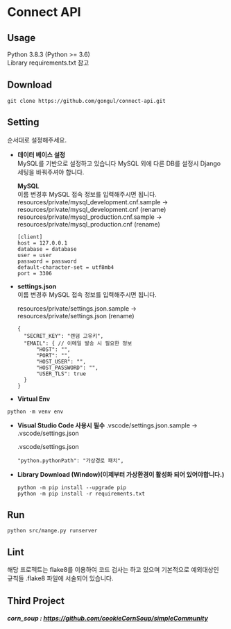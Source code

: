 # Connect API

## Usage
Python 3.8.3 (Python >= 3.6)   
Library requirements.txt 참고

## Download
```
git clone https://github.com/gongul/connect-api.git
```

## Setting
순서대로 설정해주세요.

- **데이터 베이스 설정**<br/>
  MySQL를 기반으로 설정하고 있습니다 MySQL 외에 다른 DB를 설정시 Django 세팅을 바꿔주셔야 합니다.
  
  **MySQL** <br/>
  이름 변경후 MySQL 접속 정보를 입력해주시면 됩니다. <br/>
  resources/private/mysql_development.cnf.sample -> resources/private/mysql_development.cnf (rename) <br/>
  resources/private/mysql_production.cnf.sample -> resources/private/mysql_production.cnf (rename)

  ```
  [client]
  host = 127.0.0.1
  database = database
  user = user
  password = password
  default-character-set = utf8mb4
  port = 3306
  ```

- **settings.json**<br/>
  이름 변경후 MySQL 접속 정보를 입력해주시면 됩니다.

  resources/private/settings.json.sample -> resources/private/settings.json (rename) <br/>

  ```
  {
    "SECRET_KEY": "랜덤 고유키",
    "EMAIL": { // 이메일 발송 시 필요한 정보
        "HOST": "",
        "PORT": "",
        "HOST_USER": "",
        "HOST_PASSWORD": "",
        "USER_TLS": true
    }
  }
  ```

- **Virtual Env**
```
python -m venv env
```

- **Visual Studio Code 사용시 필수**
  .vscode/settings.json.sample -> .vscode/settings.json

  .vscode/settings.json
  ```
  "python.pythonPath": "가상경로 패치",
  ```

- **Library Download (Window)(이제부터 가상환경이 활성화 되어 있어야합니다.)**
  ```
  python -m pip install --upgrade pip
  python -m pip install -r requirements.txt
  ```


## Run
```
python src/mange.py runserver 
```

## Lint
해당 프로젝트는 flake8를 이용하여 코드 검사는 하고 있으며 기본적으로 예외대상인 규칙들 .flake8 파일에 서술되어 있습니다.

## Third Project 
##### corn_soup : https://github.com/cookieCornSoup/simpleCommunity